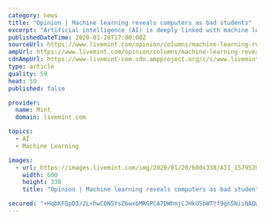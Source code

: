 ```yaml
---
category: news
title: "Opinion | Machine learning reveals computers as bad students"
excerpt: "Artificial intelligence (AI) is deeply linked with machine learning (ML). In fact, almost all of AI today is simply ML—in other words, an attempt to get a computer to make itself more efficient at its task without the need for human intervention. As an investor in deep-tech and science companies, I have had the occasion to see several ..."
publishedDateTime: 2020-01-20T17:00:00Z
sourceUrl: https://www.livemint.com/opinion/columns/machine-learning-reveals-computers-as-bad-students-11579538784401.html
ampUrl: https://www.livemint.com/opinion/columns/machine-learning-reveals-computers-as-bad-students/amp-11579538784401.html
cdnAmpUrl: https://www-livemint-com.cdn.ampproject.org/c/s/www.livemint.com/opinion/columns/machine-learning-reveals-computers-as-bad-students/amp-11579538784401.html
type: article
quality: 59
heat: 59
published: false

provider:
  name: Mint
  domain: livemint.com

topics:
  - AI
  - Machine Learning

images:
  - url: https://images.livemint.com/img/2020/01/20/600x338/AI1_1579539072667.jpg
    width: 600
    height: 338
    title: "Opinion | Machine learning reveals computers as bad students"

secured: "+HqbKFQpD3/2L+hwC0N5YsZ6wxbMRGPCA7DWhmjCJHkU5bWTYf9gh5NiiNADwaL3Pz2BdFvs/JJXZIVN2QQW8322eBkJo9ft6EGzOFTSQQdd0D+7/0HuxV7t7Fakc6YlNjd+6a/Y2NfW1FLnGQgqy2MQrh7syu/1Qz0qHSHw5oLUmtHsh+ZW2luprB0m0aKG/yuzPC2f4ySPkeLVKNmKeZ8ys1d+6cQGLYWaRgc47xlXdrEf4g9agKv5b6fKX6aaTEbvHhzmL7IqOHRyDUseFyoGUlYoNEOqbxrmQzOBJgHYmbk+129On1Rt31/b5KRi1Tal3D7QZd+8uo2rVYCCceFUpHF4zJph/wFs11NzS2wxU8Jj0VUmSMNo+31cy0ncPygjbRheML6VP8tdR/YIMGRCG3AcS6ZYtj1uR29H2yqp3SnFExvv7Yws3SnqZQ6riGioVoAbYqzIJkVobT1pKw==;qc/t1cyquJerAaPm0GRyRQ=="
---
```


